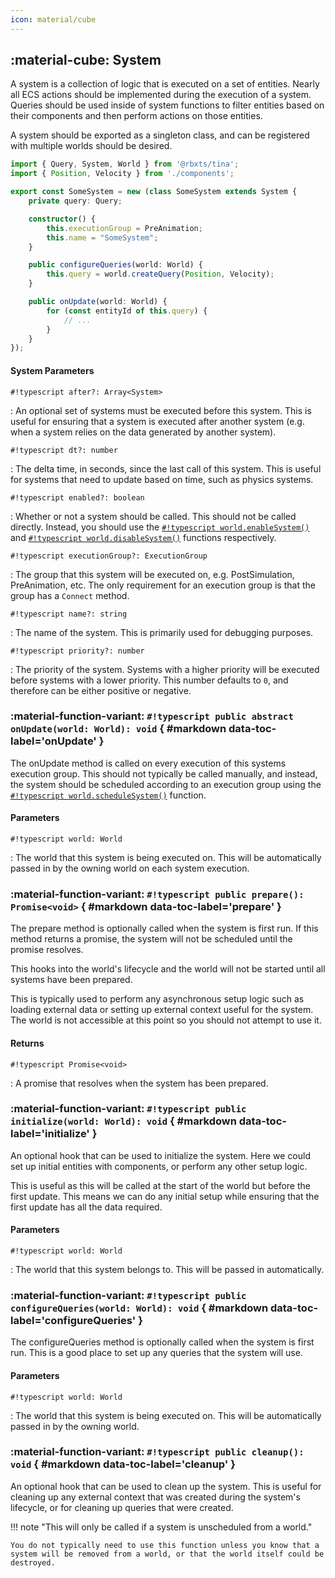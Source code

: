 ```yaml
---
icon: material/cube
---
```


## :material-cube: System

A system is a collection of logic that is executed on a set of entities. Nearly all ECS actions should be implemented during the execution of a system. Queries should be used inside of system functions to filter entities based on their components and then perform actions on those entities.

A system should be exported as a singleton class, and can be registered with multiple worlds should be desired.

```typescript
import { Query, System, World } from '@rbxts/tina';
import { Position, Velocity } from './components';

export const SomeSystem = new (class SomeSystem extends System {
    private query: Query;

    constructor() {
        this.executionGroup = PreAnimation;
        this.name = "SomeSystem";
    }

    public configureQueries(world: World) {
        this.query = world.createQuery(Position, Velocity);
    }

    public onUpdate(world: World) {
        for (const entityId of this.query) {
            // ...
        }
    }
});
```

#### System Parameters

`#!typescript after?: Array<System>`

 : An optional set of systems must be executed before this system. This is useful for ensuring that a system is executed after another system (e.g. when a system relies on the data generated by another system).

`#!typescript dt?: number`

 : The delta time, in seconds, since the last call of this system. This is useful for systems that need to update based on time, such as physics systems.

`#!typescript enabled?: boolean`

 : Whether or not a system should be called. This should not be called directly. Instead, you should use the [`#!typescript world.enableSystem()`](../world/#enableSystem "World.enableSystem()") and [`#!typescript world.disableSystem()`](../world/#disableSystem "World.disableSystem()") functions respectively.

`#!typescript executionGroup?: ExecutionGroup`

 : The group that this system will be executed on, e.g. PostSimulation, PreAnimation, etc. The only requirement for an execution group is that the group has a `Connect` method.

`#!typescript name?: string`

 : The name of the system. This is primarily used for debugging purposes.

`#!typescript priority?: number`

 : The priority of the system. Systems with a higher priority will be executed before systems with a lower priority. This number defaults to `0`, and therefore can be either positive or negative.

### :material-function-variant: **`#!typescript public abstract onUpdate(world: World): void`** { #markdown data-toc-label='onUpdate' }

The onUpdate method is called on every execution of this systems execution group. This should not typically be called manually, and instead, the system should be scheduled according to an execution group using the [`#!typescript world.scheduleSystem()`](../world/#scheduleSystem "World.scheduleSystem()") function.

#### Parameters
`#!typescript world: World`

 : The world that this system is being executed on. This will be automatically passed in by the owning world on each system execution.


### :material-function-variant: **`#!typescript public prepare(): Promise<void>`** { #markdown data-toc-label='prepare' }

The prepare method is optionally called when the system is first run. If this method returns a promise, the system will not be scheduled until the promise resolves.

This hooks into the world's lifecycle and the world will not be started until all systems have been prepared.

This is typically used to perform any asynchronous setup logic such as loading external data or setting up external context useful for the system. The world is not accessible at this point so you should not attempt to use it.

#### Returns
`#!typescript Promise<void>`

 : A promise that resolves when the system has been prepared.

### :material-function-variant: **`#!typescript public initialize(world: World): void`** { #markdown data-toc-label='initialize' }

An optional hook that can be used to initialize the system. Here we could set up initial entities with components, or perform any other setup logic.

This is useful as this will be called at the start of the world but before the first update. This means we can do any initial setup while ensuring that the first update has all the data required.

#### Parameters
`#!typescript world: World`

 : The world that this system belongs to. This will be passed in automatically.

### :material-function-variant: **`#!typescript public configureQueries(world: World): void`** { #markdown data-toc-label='configureQueries' }

The configureQueries method is optionally called when the system is first run. This is a good place to set up any queries that the system will use.

#### Parameters
`#!typescript world: World`

 : The world that this system is being executed on. This will be automatically passed in by the owning world.


### :material-function-variant: **`#!typescript public cleanup(): void`** { #markdown data-toc-label='cleanup' }

An optional hook that can be used to clean up the system. This is useful for cleaning up any external context that was created during the system's lifecycle, or for cleaning up queries that were created.

!!! note "This will only be called if a system is unscheduled from a world."

    You do not typically need to use this function unless you know that a system will be removed from a world, or that the world itself could be destroyed.